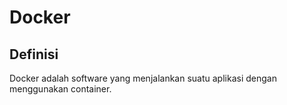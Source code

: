 # Docker

## Definisi
Docker adalah software yang menjalankan suatu aplikasi dengan menggunakan container. 
